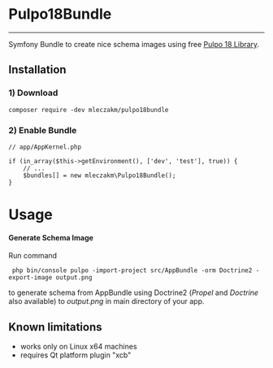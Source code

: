 # Pulpo18Bundle
___

Symfony Bundle to create nice schema images using free [Pulpo 18 Library](http://www.pulpo18.com/).

Installation
------------

### 1) Download 

`composer require -dev mleczakm/pulpo18bundle`


### 2) Enable Bundle

    // app/AppKernel.php
    
    if (in_array($this->getEnvironment(), ['dev', 'test'], true)) {
        // ...
        $bundles[] = new mleczakm\Pulpo18Bundle();
    }
    
Usage
=====

#### Generate Schema Image
 
 Run command
 
     php bin/console pulpo -import-project src/AppBundle -orm Doctrine2 -export-image output.png
    
 to generate schema from AppBundle using Doctrine2 (_Propel_ and _Doctrine_ also available) to *output.png* in main directory of your app.

Known limitations
------------

- works only on Linux x64 machines
- requires Qt platform plugin "xcb"